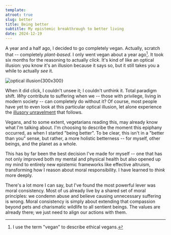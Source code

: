 ```yaml
---
template:
atroot: true
slug: better
title: Being better
subtitle: My epistemic breakthrough to better living
date: 2024-12-19
---
```


A year and a half ago, I decided to go completely vegan. Actually,
scratch that -- completely *plant-based*. I only went vegan about a year
ago[^1]. It took six months for the reasoning to actually *click*. It's
kind of like an optical illusion: you know it's an illusion because it
says so, but it still takes you a while to actually *see* it.

[^1]: I use the term "vegan" to describe ethical vegans.

![optical illusion](https://cdn.icyphox.sh/illusion.jpg){300x300}

When it did click, I couldn't unsee it; I couldn't unthink it. Total
paradigm shift. *Why* contribute to suffering when we -- those with
privilege, living in modern society -- can completely do without it? Of
course, most people have yet to even look at this particular optical
illusion, let alone experience the [illusory
unravelment](https://gappa.atharvaraykar.com/atharva/vocal-fry-and-illusory-unravelments)
that follows.

Vegans, and to some extent, vegetarians reading this, may already know
what I'm talking about. I'm choosing to describe the moment this
epiphany occurred, as when I started "being better". To be clear, this
isn't in a "better than you" sense, but rather, a more holistic
betterness -- for myself, other beings, and the planet as a whole.

This has by far been the best decision I've made for myself -- one that
has not only improved both my mental and physical health but also opened
up my mind to entirely new epistemic frameworks like effective altruism,
transforming how I reason about moral responsibility. I have learned to
*think* more deeply.

There's a lot more I can say, but I've found the most powerful lever was
moral consistency. Most of us already live by a shared set of moral
principles: we condemn abuse and believe causing unnecessary suffering
is wrong. Moral consistency is simply about extending that compassion
beyond pets and charismatic wildlife to all sentient beings. The values
are already there; we just need to align our actions with them.
